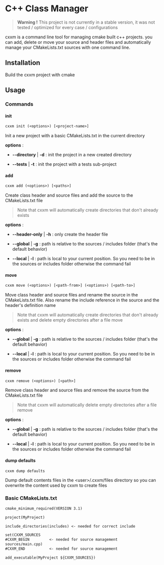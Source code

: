 # C++ Class Manager

> __Warning !__ This project is not currently in a stable version,
it was not tested / optimized for every case / configurations

cxxm is a command line tool for managing cmake built c++ projects. you can add, delete or move your source and header files and automatically manage your CMakeLists.txt sources with one command line.

## Installation

Build the cxxm project with cmake

## Usage

### Commands

#### init

```txt
cxxm init (<options>) [<project-name>]
```

Init a new project with a basic CMakeLists.txt in the current directory

__options__ :

- __--directory__ | __-d__ : init the project in a new created directory

- __--tests__ | __-t__ : init the project with a tests sub-project

#### add

```txt
cxxm add (<options>) [<paths>]
```

Create class header and source files and add the source to the CMakeLists.txt file
> Note that cxxm will automatically create directories that don't already exists

__options__ :

- __--header-only__ | __-h__ : only create the header file

- __--global__ | __-g__ : path is relative to the sources / includes folder (that's the default behavior)

- __--local__ | __-l__ : path is local to your current position. So you need to be in the sources or includes folder otherwise the command fail

#### move

```txt
cxxm move (<options>) [<path-from>] (<options>) [<path-to>]
```

Move class header and source files and rename the source in the CMakeLists.txt file. Also rename the include reference in the source and the header's definition name

> Note that cxxm will automatically create directories that don't already exists and delete empty directories after a file move

__options__ :

- __--global__ | __-g__ : path is relative to the sources / includes folder (that's the default behavior)

- __--local__ | __-l__ : path is local to your current position. So you need to be in the sources or includes folder otherwise the command fail

#### remove

```txt
cxxm remove (<options>) [<path>]
```

Remove class header and source files and remove the source from the CMakeLists.txt file

> Note that cxxm will automatically delete empty directories after a file remove

__options__ :

- __--global__ | __-g__ : path is relative to the sources / includes folder (that's the default behavior)

- __--local__ | __-l__ : path is local to your current position. So you need to be in the sources or includes folder otherwise the command fail

#### dump defaults

```txt
cxxm dump defaults
```

Dump default contents files in the \<user\>/.cxxm/files directory so you can overwrite the content used by cxxm to create files

### Basic CMakeLists.txt

```txt
cmake_minimum_required(VERSION 3.1)

project(MyProject)

include_directories(includes) <- needed for correct include

set(CXXM_SOURCES
#CXXM_BEGIN         <- needed for source management
sources/main.cpp)
#CXXM_END           <- needed for source management

add_executable(MyProject ${CXXM_SOURCES})
```
